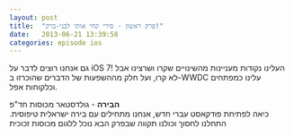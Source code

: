 ```yaml
---
layout: post
title:  "פרק ראשון - סירי קחי אותי לבני-ברק!"
date:   2013-06-21 13:39:58
categories: episode ios
---
```


גם אנחנו רוצים לדבר על iOS 7! העלינו נקודות מעניינות מהשינויים שקרו ושרצינו אבל לא קרו, ועל חלק מההשפעות של הדברים שהוכרזו ב-WWDC עלינו כמפתחים וכלקוחות אפל.

**הבירה** - גולדסטאר מכוסות חד"פ  
 כיאה לפתיחת פודקאסט עברי חדש, אנחנו מתחילים עם בירה ישראלית טיפוסית.
התחלנו לחסוך וכולנו תקווה שבפרק הבא נוכל ללגום מכוסות זכוכית
